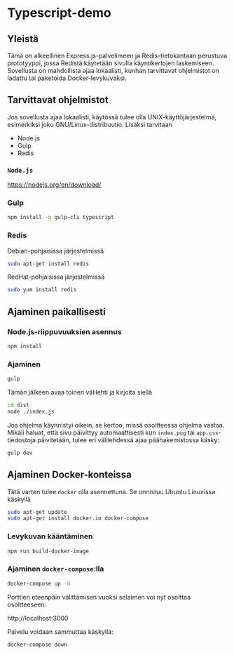 # Typescript-demo

## Yleistä

Tämä on alkeellinen Express.js-palvelimeen ja Redis-tietokantaan perustuva prototyyppi, jossa Redistä käytetään sivulla käyntikertojen laskemiseen. Sovellusta on mahdollista ajaa lokaalisti, kunhan tarvittavat ohjelmistot on ladattu tai paketoida Docker-levykuvaksi.

## Tarvittavat ohjelmistot

Jos sovellusta ajaa lokaalisti, käytössä tulee olla UNIX-käyttöjärjestelmä, esimerkiksi joku GNU/Linux-distribuutio. Lisäksi tarvitaan
* Node.js
* Gulp
* Redis

### `Node.js`

https://nodejs.org/en/download/

### Gulp

```bash
npm install -g gulp-cli typescript
```

### Redis

Debian-pohjaisissa järjestelmissä
```bash
sudo apt-get install redis
```

RedHat-pohjaisissa järjestelmissä

```bash
sudo yum install redis
```

## Ajaminen paikallisesti

### Node.js-riippuvuuksien asennus

```bash
npm install
```

### Ajaminen

```bash
gulp
```

Tämän jälkeen avaa toinen välilehti ja kirjoita siellä

```bash
cd dist
node ./index.js
```

Jos ohjelma käynnistyi oikein, se kertoo, missä osoitteessa ohjelma vastaa. Mikäli haluat, että sivu päivittyy automaattisesti kun `index.pug` tai `app.css`-tiedostoja päivitetään, tulee eri välilehdessä ajaa päähakemistossa käsky:

```bash
gulp dev
```

## Ajaminen Docker-konteissa

Tätä varten tulee `docker` olla asennettuna. Se onnistuu Ubuntu Linuxissa käskyllä

```bash
sudo apt-get update
sudo apt-get install docker.io docker-compose
```

### Levykuvan kääntäminen

```bash
npm run build-docker-image
```

### Ajaminen `docker-compose`:lla

```bash
docker-compose up -d
```

Porttien eteenpäin välittämisen vuoksi selaimen voi nyt osoittaa osoitteeseen:

http://localhost:3000

Palvelu voidaan sammuttaa käskyllä:

```bash
docker-compose down
```

